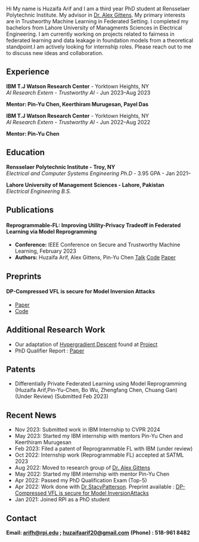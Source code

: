 Hi My name is Huzaifa Arif and I am a third year PhD student at Rensselaer Polytechnic Institute. My advisor in [Dr. Alex Gittens](http://www.cs.rpi.edu/~gittea/). My primary interests are in Trustworthy Machine Learning in Federated Setting. I completed my bachelors from Lahore University of Managments Sciences in Electrical Engineering. I am currently working on projects related to fairness in federated learning and data leakage in foundation models from a theoretical standpoint.I am actively looking for internship roles. Please reach out to me to discuss new ideas and collaboration.





## Experience ####

**IBM T.J Watson Research Center** - Yorktown Heights, NY  
*AI Research Extern - Trustworthy AI* - Jun 2023–Aug 2023

**Mentor: Pin-Yu Chen, Keerthiram Murugesan, Payel Das**


**IBM T.J Watson Research Center** - Yorktown Heights, NY  
*AI Research Extern - Trustworthy AI* - Jun 2022–Aug 2022

**Mentor: Pin-Yu Chen**


## Education ####


**Rensselaer Polytechnic Institute - Troy, NY**  
*Electrical and Computer Systems Engineering Ph.D* - 3.95 GPA - Jan 2021–



**Lahore University of Management Sciences - Lahore, Pakistan**  
*Electrical Engineering B.S.*   



## Publications ###

#### Reprogrammable-FL: Improving Utility-Privacy Tradeoff in Federated Learning via Model Reprogramming
- **Conference:** IEEE Conference on Secure and Trustworthy Machine Learning, February 2023
- **Authors:** Huzaifa Arif, Alex Gittens, Pin-Yu Chen
[Talk](https://www.youtube.com/watch?v=bKZUxkHUxAs) [Code](https://github.com/IBM/reprogrammble-FL) [Paper](https://openreview.net/forum?id=00EiAK1LHs)

## Preprints

#### DP-Compressed VFL is secure for Model Inversion Attacks

- [Paper](https://github.com/Huzaifa-Arif/Huzaifa-Arif.github.io/blob/main/PAPERS/TMLR.pdf)
- [Code](https://github.com/Huzaifa-Arif/DP-Compressed-VFL-secure-MIA)




## Additional Research Work

- Our adaptation of [Hypergradient Descent](https://arxiv.org/abs/1703.04782) found at [Project](https://github.com/mohbattharani/Hypergradient-Descent/blob/main/README.md) 
- PhD Qualifier Report : [Paper](https://github.com/Huzaifa-Arif/Huzaifa-Arif.github.io/blob/main/PAPERS/RQE_final(1).pdf)




## Patents 

- Differentially Private Federated Learning using Model Reprogramming (Huzaifa Arif,Pin-Yu-Chen, Bo Wu, Zhengfang Chen,
Chuang Gan) (Under Review) (Submitted Feb 2023)

## Recent News

- Nov 2023: Submitted work in IBM Internship to CVPR 2024
- May 2023: Started my IBM internship with mentors Pin-Yu Chen and Keerthiram Murugesan
- Feb 2023: Filed a patent of Reprogrammable FL with IBM (under review)
- Oct 2022: Internship work (Reprogrammable FL) accepted at SATML 2023
- Aug 2022: Moved to research group of [Dr. Alex Gittens](http://www.cs.rpi.edu/~gittea/)
- May 2022: Started my IBM internship with mentor Pin-Yu Chen
- Apr 2022: Passed my PhD Qualification Exam (Top-5)
- Apr 2022: Work done with [Dr StacyPatterson](https://rpi-sep.github.io). Preprint available : [DP-Compressed VFL is secure for Model InversionAttacks](https://github.com/Huzaifa-Arif/DP-Compressed-VFL-secure-MIA)
- Jan 2021: Joined RPI as a PhD student

## Contact

**Email: arifh@rpi.edu ; huzaifaarif20@gmail.com**
**(Phone) : 518-961 8482**










